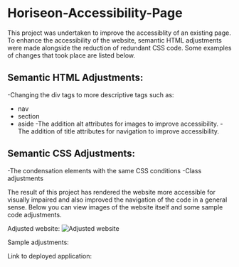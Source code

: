 # Horiseon-Accessibility-Page


This project was undertaken to improve the accessiblity of an existing page.
To enhance the accessibility of the website, semantic HTML adjustments were made alongside the reduction of redundant CSS code.
Some examples of changes that took place are listed below.

## Semantic HTML Adjustments:
-Changing the div tags to more descriptive tags such as:
  - nav
  - section
  - aside
-The addition alt attributes for images to improve accessibility.
-The addition of title attributes for navigation to improve accessibility.

 ## Semantic CSS Adjustments:
 -The condensation elements with the same CSS conditions
 -Class adjustments
 
 The result of this project has rendered the website more accessible for visually impaired and also improved the navigation of the code in a general sense.
 Below you can view images of the website itself and some sample code adjustments.
 
 
 
 Adjusted website:
 ![Adjusted website](/01-html-css-git-homework-demo.png?raw=true "Adjusted Website")
 

Sample adjustments:



Link to deployed application:
